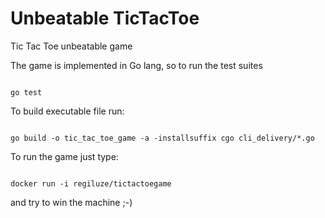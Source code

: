 # Unbeatable TicTacToe
Tic Tac Toe unbeatable game

The game is implemented in Go lang, so to run the test suites
```

go test

```

To build executable file run:
```

go build -o tic_tac_toe_game -a -installsuffix cgo cli_delivery/*.go

```

To run the game just type:
```

docker run -i regiluze/tictactoegame

```

and try to win the machine ;-)





